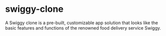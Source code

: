 # swiggy-clone
A Swiggy clone is a pre-built, customizable app solution that looks like the basic features and functions of the renowned food delivery service Swiggy. 
